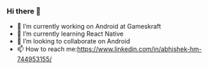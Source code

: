 ### Hi there 👋


- 🔭 I’m currently working on Android at Gameskraft
- 🌱 I’m currently learning React Native
- 👯 I’m looking to collaborate on Android
- 📫 How to reach me:https://www.linkedin.com/in/abhishek-hm-744953155/

